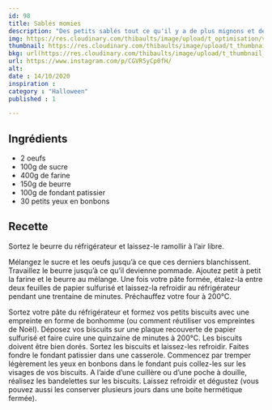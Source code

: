 ```yaml
---
id: 98
title: Sablés momies
description: "Des petits sablés tout ce qu'il y a de plus mignons et délicieux, parfait pour accompagner le café."
img: https://res.cloudinary.com/thibaults/image/upload/t_optimisation/v1602790811/Recipes/20201014_sables_momies.jpg
thumbnail: https://res.cloudinary.com/thibaults/image/upload/t_thumbnail_josie/v1602790811/Recipes/20201014_sables_momies.jpg
bkg: url(https://res.cloudinary.com/thibaults/image/upload/t_thumbnail_josie/v1602790811/Recipes/20201014_sables_momies.jpg)
url: https://www.instagram.com/p/CGVR5yCp0fH/
alt: 
date : 14/10/2020
inspiration : 
category : "Halloween"
published : 1

---
```


## Ingrédients
 - 2 oeufs
 - 100g de sucre
 - 400g de farine
 - 150g de beurre
 - 100g de fondant patissier
 - 30 petits yeux en bonbons

## Recette
Sortez le beurre du réfrigérateur et laissez-le ramollir à l’air libre.

Mélangez le sucre et les oeufs jusqu’à ce que ces derniers blanchissent. Travaillez le beurre jusqu’à ce qu’il devienne pommade. Ajoutez petit à petit la farine et le beurre au mélange. Une fois votre pâte formée, étalez-la entre deux feuilles de papier sulfurisé et laissez-la refroidir au réfrigérateur pendant une trentaine de minutes. Préchauffez votre four à 200°C.

Sortez votre pâte du réfrigérateur et formez vos petits biscuits avec une empreinte en forme de bonhomme (ou comment réutiliser vos empreintes de Noël). Déposez vos biscuits sur une plaque recouverte de papier sulfurisé et faire cuire une quinzaine de minutes à 200°C. Les biscuits doivent être bien dorés. Sortez les biscuits et laissez-les refroidir. Faites fondre le fondant patissier dans une casserole. Commencez par tremper légèrement les yeux en bonbons dans le fondant puis collez-les sur les visages de vos biscuits. A l’aide d’une cuillère ou d’une poche à douille, réalisez les bandelettes sur les biscuits. Laissez refroidir et dégustez (vous pouvez aussi les conserver plusieurs jours dans une boite hermétique fermée).